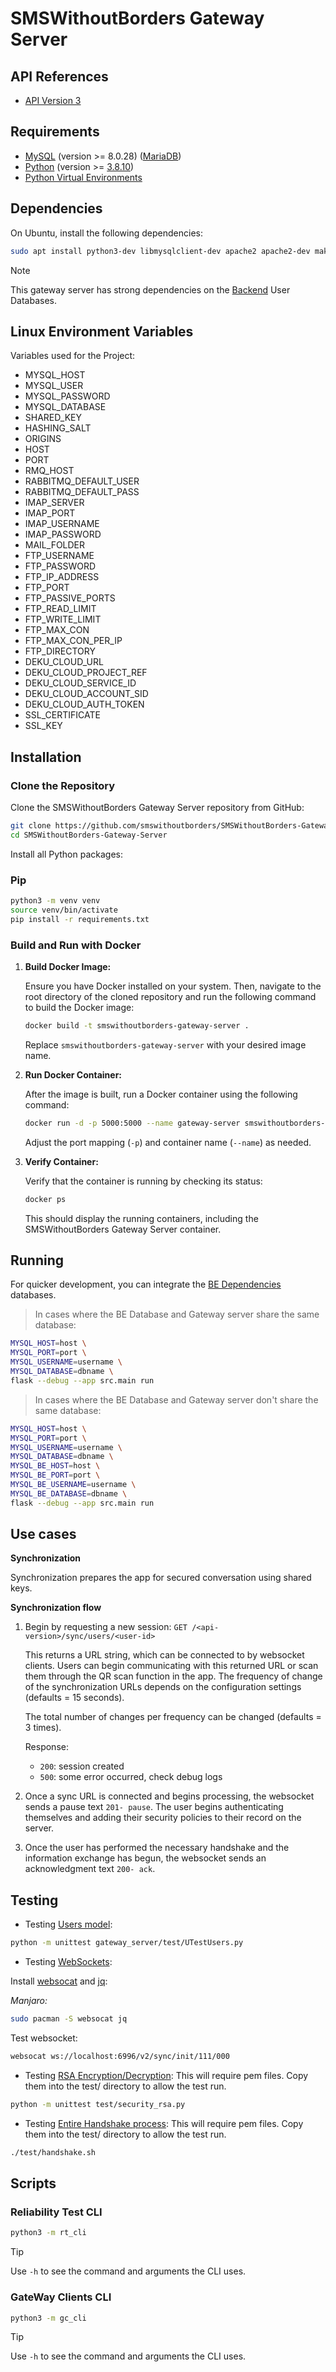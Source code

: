 # SMSWithoutBorders Gateway Server

## API References

- [API Version 3](/docs/api_v3.md)

## Requirements

- [MySQL](https://www.mysql.com/) (version >= 8.0.28)
  ([MariaDB](https://mariadb.org/))
- [Python](https://www.python.org/) (version >=
  [3.8.10](https://www.python.org/downloads/release/python-3810/))
- [Python Virtual Environments](https://docs.python.org/3/tutorial/venv.html)

## Dependencies

On Ubuntu, install the following dependencies:

```bash
sudo apt install python3-dev libmysqlclient-dev apache2 apache2-dev make libapache2-mod-wsgi-py3
```

> [!NOTE] 
> This gateway server has strong dependencies on the [Backend](https://github.com/smswithoutborders/SMSwithoutborders-BE) 
> User Databases.

## Linux Environment Variables

Variables used for the Project:

- MYSQL_HOST
- MYSQL_USER
- MYSQL_PASSWORD
- MYSQL_DATABASE
- SHARED_KEY
- HASHING_SALT
- ORIGINS
- HOST
- PORT
- RMQ_HOST
- RABBITMQ_DEFAULT_USER
- RABBITMQ_DEFAULT_PASS
- IMAP_SERVER
- IMAP_PORT
- IMAP_USERNAME
- IMAP_PASSWORD
- MAIL_FOLDER
- FTP_USERNAME
- FTP_PASSWORD
- FTP_IP_ADDRESS
- FTP_PORT
- FTP_PASSIVE_PORTS
- FTP_READ_LIMIT
- FTP_WRITE_LIMIT
- FTP_MAX_CON
- FTP_MAX_CON_PER_IP
- FTP_DIRECTORY
- DEKU_CLOUD_URL
- DEKU_CLOUD_PROJECT_REF
- DEKU_CLOUD_SERVICE_ID
- DEKU_CLOUD_ACCOUNT_SID
- DEKU_CLOUD_AUTH_TOKEN
- SSL_CERTIFICATE
- SSL_KEY

## Installation

### Clone the Repository

Clone the SMSWithoutBorders Gateway Server repository from GitHub:

```bash
git clone https://github.com/smswithoutborders/SMSWithoutBorders-Gateway-Server.git
cd SMSWithoutBorders-Gateway-Server
```

Install all Python packages:

### Pip

```bash
python3 -m venv venv
source venv/bin/activate
pip install -r requirements.txt
```

### Build and Run with Docker

1. **Build Docker Image:**

   Ensure you have Docker installed on your system. Then, navigate to the root
   directory of the cloned repository and run the following command to build the
   Docker image:

   ```bash
   docker build -t smswithoutborders-gateway-server .
   ```

   Replace `smswithoutborders-gateway-server` with your desired image name.

2. **Run Docker Container:**

   After the image is built, run a Docker container using the following command:

   ```bash
   docker run -d -p 5000:5000 --name gateway-server smswithoutborders-gateway-server
   ```

   Adjust the port mapping (`-p`) and container name (`--name`) as needed.

3. **Verify Container:**

   Verify that the container is running by checking its status:

   ```bash
   docker ps
   ```

   This should display the running containers, including the SMSWithoutBorders
   Gateway Server container.

## Running

For quicker development, you can integrate the
[BE Dependencies](https://github.com/smswithoutborders/SMSwithoutborders-BE)
databases.

> In cases where the BE Database and Gateway server share the same database:

```bash
MYSQL_HOST=host \
MYSQL_PORT=port \
MYSQL_USERNAME=username \
MYSQL_DATABASE=dbname \
flask --debug --app src.main run
```

> In cases where the BE Database and Gateway server don't share the same
> database:

```bash
MYSQL_HOST=host \
MYSQL_PORT=port \
MYSQL_USERNAME=username \
MYSQL_DATABASE=dbname \
MYSQL_BE_HOST=host \
MYSQL_BE_PORT=port \
MYSQL_BE_USERNAME=username \
MYSQL_BE_DATABASE=dbname \
flask --debug --app src.main run
```

## Use cases

**Synchronization**

Synchronization prepares the app for secured conversation using shared keys.

**Synchronization flow**

1. Begin by requesting a new session: `GET /<api-version>/sync/users/<user-id>`

   This returns a URL string, which can be connected to by websocket clients.
   Users can begin communicating with this returned URL or scan them through the
   QR scan function in the app. The frequency of change of the synchronization
   URLs depends on the configuration settings (defaults = 15 seconds).

   The total number of changes per frequency can be changed (defaults = 3
   times).

   Response:

   - `200`: session created
   - `500`: some error occurred, check debug logs

2. Once a sync URL is connected and begins processing, the websocket sends a
   pause text `201- pause`. The user begins authenticating themselves and adding
   their security policies to their record on the server.

3. Once the user has performed the necessary handshake and the information
   exchange has begun, the websocket sends an acknowledgment text `200- ack`.

## Testing

- Testing [Users model](gateway_server/users.py):

```bash
python -m unittest gateway_server/test/UTestUsers.py
```

- Testing [WebSockets](gateway_server/sessions_websocket.py):

Install [websocat](https://github.com/vi/websocat) and
[jq](https://stedolan.github.io/jq/):

_Manjaro:_

```bash
sudo pacman -S websocat jq
```

Test websocket:

```bash
websocat ws://localhost:6996/v2/sync/init/111/000
```

- Testing [RSA Encryption/Decryption](test/security_rsa.py): This will require
  pem files. Copy them into the test/ directory to allow the test run.

```bash
python -m unittest test/security_rsa.py
```

- Testing [Entire Handshake process](test/handshake.py): This will require pem
  files. Copy them into the test/ directory to allow the test run.

```bash
./test/handshake.sh
```

## Scripts

### Reliability Test CLI

```bash
python3 -m rt_cli
```

> [!TIP]
> Use `-h` to see the command and arguments the CLI uses.

### GateWay Clients CLI

```bash
python3 -m gc_cli
```

> [!TIP]
> Use `-h` to see the command and arguments the CLI uses.
